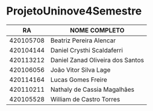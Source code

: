 # ProjetoUninove4Semestre

| RA	    |      NOME COMPLETO       	                      
|-----------|-------------------------------------------------|
| 420105708	|      Beatriz Pereira Alencar                    | 
| 420104144 |      Daniel Crysthi Scaldaferri                 | 
| 420113212	|      Daniel Zanad Oliveira dos Santos           |
| 420106056 |      João Vitor Silva Lage                      |
| 420114164 |      Lucas Gomes Freire                         |   
| 420110211 |      Nathaly de Cassia Magalhães                |
| 420105528	|      William de Castro Torres        	          | 
                                                                    
